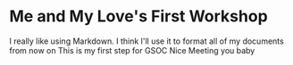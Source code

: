 # Me and My Love's First Workshop 
I really like using Markdown.
I think I'll use it to format all of my documents from now on 
This is my first step for GSOC
Nice Meeting you baby
